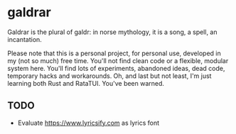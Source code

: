 # galdrar

Galdrar is the plural of galdr: in norse mythology, it is a song, a spell, an incantation.

Please note that this is a personal project, for personal use, developed in my (not so much) free time. You'll not find clean code or a flexible, modular system here. You'll find lots of experiments, abandoned ideas, dead code, temporary hacks and workarounds. Oh, and last but not least, I'm just learning both Rust and RataTUI. You've been warned.

## TODO
- Evaluate https://www.lyricsify.com as lyrics font
